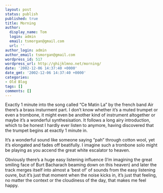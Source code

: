 ```yaml
---
layout: post
status: publish
published: true
title: Morning
author:
  display_name: Tom
  login: admin
  email: tsmorgan@gmail.com
  url: ''
author_login: admin
author_email: tsmorgan@gmail.com
wordpress_id: 517
wordpress_url: http://ghijklmno.net/morning/
date: '2002-12-06 14:37:40 +0000'
date_gmt: '2002-12-06 14:37:40 +0000'
categories:
- Old Blog
tags: []
comments: []
---
```

<p>Exactly 1 minute into the song called &#8220;Ce Matin La&#8221; by the french band Air there&#8217;s a brass insturment part. I don&#8217;t know whether it&#8217;s a muted trumpet or even a trombone, it might even be another kind of instrument altogether or maybe it&#8217;s a wonderful synthesisation. It follows a long airy introduction, which to be honest I hardly ever listen to anymore, having discovered that the trumpet begins at exactly 1 minute in.</p>

<p>It&#8217;s a wonderful sound like someone saying &#8220;pah&#8221; through cotton wool, yet it&#8217;s elongated and fades off beatifully. I imagine such a trombone solo might be playing as you accend the great white escalator to heaven.</p>

<p>Obviously there&#8217;s a huge easy listening influence (I&#8217;m imagining the great smiling face of Burt Bacharach beaming down on this heaven) and later the track merges itself into almost a &#8216;best of&#8217; of sounds from the easy listening ouvre, but it&#8217;s just that moment when the noise kicks in, it&#8217;s just that feeling, no matter the context or the cloudiness of the day, that makes me feel happy.</p>

